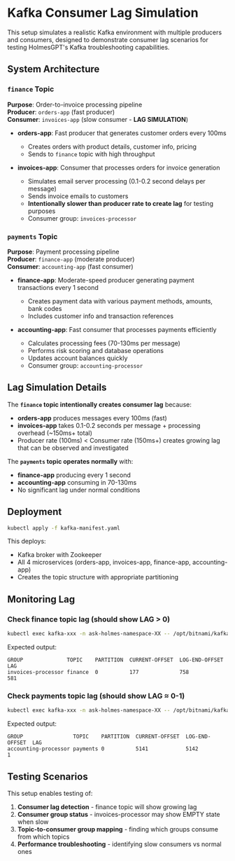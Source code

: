 # Kafka Consumer Lag Simulation

This setup simulates a realistic Kafka environment with multiple producers and consumers, designed to demonstrate consumer lag scenarios for testing HolmesGPT's Kafka troubleshooting capabilities.

## System Architecture

### `finance` Topic
**Purpose**: Order-to-invoice processing pipeline  
**Producer**: `orders-app` (fast producer)  
**Consumer**: `invoices-app` (slow consumer - **LAG SIMULATION**)

- **orders-app**: Fast producer that generates customer orders every 100ms
  - Creates orders with product details, customer info, pricing
  - Sends to `finance` topic with high throughput
  
- **invoices-app**: Consumer that processes orders for invoice generation
  - Simulates email server processing (0.1-0.2 second delays per message)
  - Sends invoice emails to customers
  - **Intentionally slower than producer rate to create lag** for testing purposes
  - Consumer group: `invoices-processor`

### `payments` Topic  
**Purpose**: Payment processing pipeline  
**Producer**: `finance-app` (moderate producer)  
**Consumer**: `accounting-app` (fast consumer)

- **finance-app**: Moderate-speed producer generating payment transactions every 1 second
  - Creates payment data with various payment methods, amounts, bank codes
  - Includes customer info and transaction references
  
- **accounting-app**: Fast consumer that processes payments efficiently  
  - Calculates processing fees (70-130ms per message)
  - Performs risk scoring and database operations
  - Updates account balances quickly
  - Consumer group: `accounting-processor`

## Lag Simulation Details

The **`finance` topic intentionally creates consumer lag** because:
- **orders-app** produces messages every 100ms (fast)
- **invoices-app** takes 0.1-0.2 seconds per message + processing overhead (~150ms+ total)
- Producer rate (100ms) < Consumer rate (150ms+) creates growing lag that can be observed and investigated

The **`payments` topic operates normally** with:
- **finance-app** producing every 1 second 
- **accounting-app** consuming in 70-130ms
- No significant lag under normal conditions

## Deployment

```bash
kubectl apply -f kafka-manifest.yaml
```

This deploys:
- Kafka broker with Zookeeper
- All 4 microservices (orders-app, invoices-app, finance-app, accounting-app)
- Creates the topic structure with appropriate partitioning

## Monitoring Lag

### Check finance topic lag (should show LAG > 0)
```bash
kubectl exec kafka-xxx -n ask-holmes-namespace-XX -- /opt/bitnami/kafka/bin/kafka-consumer-groups.sh --bootstrap-server localhost:9092 --describe --group invoices-processor
```

Expected output:
```
GROUP              TOPIC    PARTITION  CURRENT-OFFSET  LOG-END-OFFSET  LAG
invoices-processor finance  0          177             758             581
```

### Check payments topic lag (should show LAG ≈ 0-1)  
```bash
kubectl exec kafka-xxx -n ask-holmes-namespace-XX -- /opt/bitnami/kafka/bin/kafka-consumer-groups.sh --bootstrap-server localhost:9092 --describe --group accounting-processor
```

Expected output:
```
GROUP                TOPIC    PARTITION  CURRENT-OFFSET  LOG-END-OFFSET  LAG
accounting-processor payments 0          5141            5142            1
```

## Testing Scenarios

This setup enables testing of:
1. **Consumer lag detection** - finance topic will show growing lag
2. **Consumer group status** - invoices-processor may show EMPTY state when slow
3. **Topic-to-consumer group mapping** - finding which groups consume from which topics
4. **Performance troubleshooting** - identifying slow consumers vs normal ones
